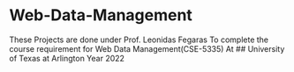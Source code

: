 # Web-Data-Management
These Projects are done under Prof. Leonidas Fegaras
To complete the course requirement for Web Data Management(CSE-5335)
At ## University of Texas at Arlington
Year 2022 
